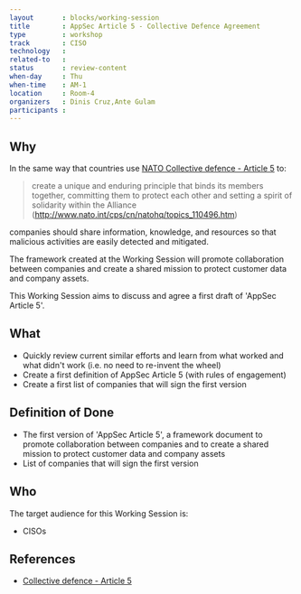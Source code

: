 ```yaml
---
layout       : blocks/working-session
title        : AppSec Article 5 - Collective Defence Agreement
type         : workshop
track        : CISO
technology   :
related-to   :
status       : review-content
when-day     : Thu
when-time    : AM-1
location     : Room-4
organizers   : Dinis Cruz,Ante Gulam
participants :
---
```


## Why

In the same way that countries use [NATO Collective defence - Article 5](http://www.nato.int/cps/cn/natohq/topics_110496.htm)
 to:

 > create a unique and enduring principle that binds its members together, committing
 > them to protect each other and setting a spirit of solidarity within the Alliance
 (http://www.nato.int/cps/cn/natohq/topics_110496.htm)

companies should share information, knowledge, and resources so that malicious activities are easily detected and mitigated.

The framework created at the Working Session will promote collaboration between companies and create a shared mission to
protect customer data and company assets.

This Working Session aims to discuss and agree a first draft of 'AppSec Article 5'.

## What

 - Quickly review current similar efforts and learn from what worked and what didn't work (i.e. no need to re-invent the wheel)
 - Create a first definition of AppSec Article 5 (with rules of engagement)
 - Create a first list of companies that will sign the first version
 
## Definition of Done

- The first version of 'AppSec Article 5', a framework document to promote collaboration between companies and to create a shared mission to protect customer data and company assets
- List of companies that will sign the first version

## Who

The target audience for this Working Session is:

 - CISOs

## References

 - [Collective defence - Article 5](http://www.nato.int/cps/cn/natohq/topics_110496.htm)
